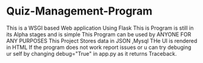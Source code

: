 # Quiz-Management-Program
This is a WSGI based Web application Using Flask
This is Program is still in its Alpha stages and is simple
This Program can be used by ANYONE FOR ANY PURPOSES
This Project Stores data in JSON ,Mysql 
THe UI is rendered in HTML
If the program does not work report issues or u can try debuging ur self by changing debug="True" in app.py as it returns Traceback.
